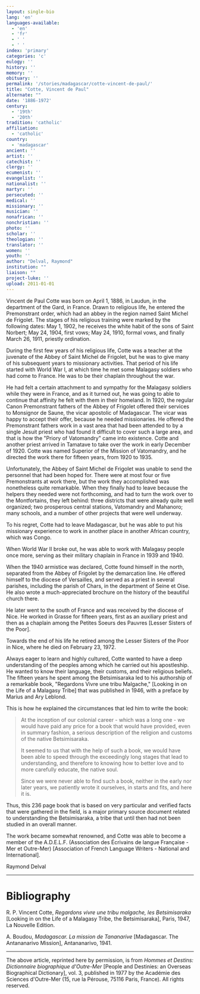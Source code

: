 ```yaml
---
layout: single-bio
lang: 'en'
languages-available:
  - 'en'
  - 'fr'
  - ' '
  - ' '
index: 'primary'
categories: 'c'
eulogy: ''
history: ''
memory: ''
obituary: ''
permalink: '/stories/madagascar/cotte-vincent-de-paul/'
title: "Cotte, Vincent de Paul"
alternate: ""
date: '1886-1972'
century:
  - '19th'
  - '20th'
tradition: 'catholic'
affiliation:
  - 'catholic'
country:
  - 'madagascar'
ancient: ''
artist: ''
catechist: ''
clergy: ''
ecumenist: ''
evangelist: ''
nationalist: ''
martyr: ''
persecuted: ''
medical: ''
missionary: ''
musician: ''
nonafrican: ''
nonchristian: ''
photo: ''
scholar: ''
theologian: ''
translator: ''
women: ''
youth: ''
author: "Delval, Raymond"
institution: ""
liaison: ""
project-luke: ''
upload: 2011-01-01
---
```




Vincent de Paul Cotte was born on April 1, 1886, in Laudun, in the department of the Gard, in France. Drawn to religious life, he entered the Premonstrant order, which had an abbey in the region named Saint Michel de Frigolet. The stages of his religious training were marked by the following dates: May 1, 1902, he receives the white habit of the sons of Saint Norbert; May 24, 1904, first vows; May 24, 1910, formal vows, and finally March 26, 1911, priestly ordination.

During the first few years of his religious life, Cotte was a teacher at the juvenate of the Abbey of Saint Michel de Frigolet, but he was to give many of his subsequent years to missionary activities. That period of his life started with World War I, at which time he met some Malagasy soldiers who had come to France. He was to be their chaplain throughout the war.

He had felt a certain attachment to and sympathy for the Malagasy soldiers while they were in France, and as it turned out, he was going to able to continue that affinity he felt with them in their homeland. In 1920, the regular Canon Premonstrant fathers of the Abbey of Frigolet offered their services to Monsignor de Saune, the vicar apostolic of Madagascar. The vicar was happy to accept their offer, because he needed missionaries. He offered the Premonstrant fathers work in a vast area that had been attended to by a single Jesuit priest who had found it difficult to cover such a large area, and that is how the "Priory of Vatomandry" came into existence. Cotte and another priest arrived in Tamatave to take over the work in early December of 1920. Cotte was named Superior of the Mission of Vatomandry, and he directed the work there for fifteen years, from 1920 to 1935.

Unfortunately, the Abbey of Saint Michel de Frigolet was unable to send the personnel that had been hoped for. There were at most four or five Premonstrants at work there, but the work they accomplished was nonetheless quite remarkable. When they finally had to leave because the helpers they needed were not forthcoming, and had to turn the work over to the Montfortains, they left behind: three districts that were already quite well organized; two prosperous central stations, Vatomandry and Mahanoro; many schools, and a number of other projects that were well underway.

To his regret, Cotte had to leave Madagascar, but he was able to put his missionary experience to work in another place in another African country, which was Congo.

When World War II broke out, he was able to work with Malagasy people once more, serving as their military chaplain in France in 1939 and 1940.

When the 1940 armistice was declared, Cotte found himself in the north, separated from the Abbey of Frigolet by the demarcation line. He offered himself to the diocese of Versailles, and served as a priest in several parishes, including the parish of Chars, in the department of Seine et Oise. He also wrote a much-appreciated brochure on the history of the beautiful church there.

He later went to the south of France and was received by the diocese of Nice. He worked in Grasse for fifteen years, first as an auxiliary priest and then as a chaplain among the Petites Soeurs des Pauvres [Lesser Sisters of the Poor].

Towards the end of his life he retired among the Lesser Sisters of the Poor in Nice, where he died on February 23, 1972.

Always eager to learn and highly cultured, Cotte wanted to have a deep understanding of the peoples among which he carried out his apostleship. He wanted to know their language, their customs, and their religious beliefs. The fifteen years he spent among the Betsimisaraka led to his authorship of a remarkable book, "Regardons Vivre une tribu Malgache," [Looking in on the Life of a Malagasy Tribe] that was published in 1946, with a preface by Marius and Ary Leblond.

This is how he explained the circumstances that led him to write the book:

> At the inception of our colonial career - which was a long one - we would have paid any price for a book that would have provided, even in summary fashion, a serious description of the religion and customs of the native Betsimisaraka.
> 
> It seemed to us that with the help of such a book, we would have been able to speed through the exceedingly long stages that lead to understanding, and therefore to knowing how to better love and to more carefully educate, the native soul.
> 
> Since we were never able to find such a book, neither in the early nor later years, we patiently wrote it ourselves, in starts and fits, and here it is.

Thus, this 236 page book that is based on very particular and verified facts that were gathered in the field, is a major primary source document related to understanding the Betsimisaraka, a tribe that until then had not been studied in an overall manner.

The work became somewhat renowned, and Cotte was able to become a member of the A.D.E.L.F. (Association des Écrivains de langue Française - Mer et Outre-Mer) [Association of French Language Writers - National and International].

Raymond Delval

---

# Bibliography

R. P. Vincent Cotte, *Regardons vivre une tribu malgache, les Betsimisaraka* [Looking in on the Life of a Malagasy Tribe, the Betsimisaraka], Paris, 1947, La Nouvelle Edition.

A. Boudou, *Madagascar. La mission de Tananarive* [Madagascar. The Antananarivo Mission], Antananarivo, 1941.

---

The above article, reprinted here by permission, is from *Hommes et Destins: Dictionnaire biographique d'Outre-Mer* [People and Destinies: an Overseas Biographical Dictionary], vol. 3, published in 1977 by the Académie des Sciences d'Outre-Mer (15, rue la Pérouse, 75116 Paris, France). All rights reserved.